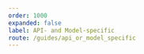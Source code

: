 ```yaml
---
order: 1000
expanded: false
label: API- and Model-specific
route: /guides/api_or_model_specific
---
```

